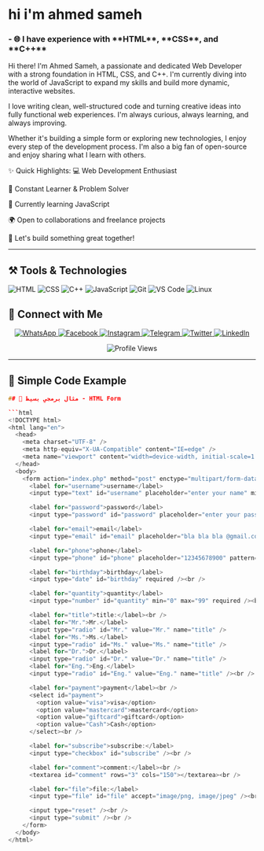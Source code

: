 <h1> hi i'm ahmed sameh </h1>

<h3>- 🌐 I have experience with **HTML**, **CSS**, and **C++** <br>
</h3>

Hi there! I'm Ahmed Sameh, a passionate and dedicated Web Developer with a strong foundation in HTML, CSS, and C++. I'm currently diving into the world of JavaScript to expand my skills and build more dynamic, interactive websites.

I love writing clean, well-structured code and turning creative ideas into fully functional web experiences. I'm always curious, always learning, and always improving.

Whether it's building a simple form or exploring new technologies, I enjoy every step of the development process. I'm also a big fan of open-source and enjoy sharing what I learn with others.

✨ Quick Highlights:
💻 Web Development Enthusiast

🧠 Constant Learner & Problem Solver

🚀 Currently learning JavaScript

🌍 Open to collaborations and freelance projects

🤝 Let's build something great together!




---

## ⚒️ Tools & Technologies


![HTML](https://img.shields.io/badge/HTML5-E34F26?style=flat&logo=html5&logoColor=white)
![CSS](https://img.shields.io/badge/CSS3-1572B6?style=flat&logo=css3&logoColor=white)
![C++](https://img.shields.io/badge/C%2B%2B-00599C?style=flat&logo=c%2B%2B&logoColor=white)
![JavaScript](https://img.shields.io/badge/JavaScript-323330?style=flat&logo=javascript&logoColor=F7DF1E)
![Git](https://img.shields.io/badge/GIT-E44C30?style=flat&logo=git&logoColor=white)
![VS Code](https://img.shields.io/badge/Visual_Studio_Code-0078D4?style=flat&logo=visual%20studio%20code&logoColor=white)
![Linux](https://img.shields.io/badge/Linux-FCC624?style=flat&logo=linux&logoColor=black)


## 📱 Connect with Me

<p align="center">
  <a href="https://wa.me/201149984094" target="_blank">
    <img src="https://img.shields.io/badge/WhatsApp-25D366?style=for-the-badge&logo=whatsapp&logoColor=white" alt="WhatsApp"/>
  </a>
  <a href="https://www.facebook.com/share/1Aomhe21aD/" target="_blank">
    <img src="https://img.shields.io/badge/Facebook-1877F2?style=for-the-badge&logo=facebook&logoColor=white" alt="Facebook"/>
  </a>
  <a href="https://www.instagram.com/ahmed_sameh_8.4?igsh=MTFwYWZtdnBzbHdtbw==" target="_blank">
    <img src="https://img.shields.io/badge/Instagram-E4405F?style=for-the-badge&logo=instagram&logoColor=white" alt="Instagram"/>
  </a>
  <a href="https://t.me/Ahmedsameh001" target="_blank">
    <img src="https://img.shields.io/badge/Telegram-2CA5E0?style=for-the-badge&logo=telegram&logoColor=white" alt="Telegram"/>
  </a>
  <a href="https://x.com/AhmedSa06379496?t=DkMG1UORYS9E6Spp84CdKQ&s=08" target="_blank">
    <img src="https://img.shields.io/badge/Twitter-1DA1F2?style=for-the-badge&logo=twitter&logoColor=white" alt="Twitter"/>
  </a>
  <a href="https://linkedin.com/comm/mynetwork/discovery-see-all?usecase=PEOPLE_FOLLOWS&followMember=ahmed-sameh-80843b326" target="_blank">
    <img src="https://img.shields.io/badge/LinkedIn-0077B5?style=for-the-badge&logo=linkedin&logoColor=white" alt="LinkedIn"/>
  </a>
</p>

<p align="center">
  <img src="https://komarev.com/ghpvc/?username=AhmedSamihDev&style=for-the-badge&color=orange&label=PROFILE+VIEWS" alt="Profile Views"/>
</p>

---

## 🚀 Simple Code Example

```cpp
## 🚀 مثال برمجي بسيط - HTML Form

```html
<!DOCTYPE html>
<html lang="en">
  <head>
    <meta charset="UTF-8" />
    <meta http-equiv="X-UA-Compatible" content="IE=edge" />
    <meta name="viewport" content="width=device-width, initial-scale=1.0" />
  </head>
  <body>
    <form action="index.php" method="post" enctype="multipart/form-data">
      <label for="username">username</label>
      <input type="text" id="username" placeholder="enter your name" minlength="3" maxlength="20" required /><br />

      <label for="password">password</label>
      <input type="password" id="password" placeholder="enter your password" minlength="7" maxlength="20" required /><br />

      <label for="email">email</label>
      <input type="email" id="email" placeholder="bla bla bla @gmail.com" minlength="7" maxlength="35" required /><br />

      <label for="phone">phone</label>
      <input type="phone" id="phone" placeholder="12345678900" pattern="[0-9]{3}[0-9]{3}[0-9]{5}" required /><br />

      <label for="birthday">birthday</label>
      <input type="date" id="birthday" required /><br />

      <label for="quantity">quantity</label>
      <input type="number" id="quantity" min="0" max="99" required /><br />

      <label for="title">title:</label><br />
      <label for="Mr.">Mr.</label>
      <input type="radio" id="Mr." value="Mr." name="title" />
      <label for="Ms.">Ms.</label>
      <input type="radio" id="Ms." value="Ms." name="title" />
      <label for="Dr.">Dr.</label>
      <input type="radio" id="Dr." value="Dr." name="title" />
      <label for="Eng.">Eng.</label>
      <input type="radio" id="Eng." value="Eng." name="title" /><br />

      <label for="payment">payment</label><br />
      <select id="payment">
        <option value="visa">visa</option>
        <option value="mastercard">mastercard</option>
        <option value="giftcard">giftcard</option>
        <option value="Cash">Cash</option>
      </select><br />

      <label for="subscribe">subscribe:</label>
      <input type="checkbox" id="subscribe" /><br />

      <label for="comment">comment:</label><br />
      <textarea id="comment" rows="3" cols="150"></textarea><br />

      <label for="file">file:</label>
      <input type="file" id="file" accept="image/png, image/jpeg" /><br />

      <input type="reset" /><br />
      <input type="submit" /><br />
    </form>
  </body>
</html>
